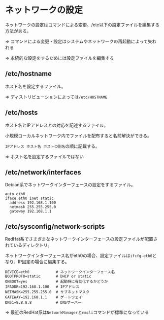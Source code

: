 # ネットワークの設定

ネットワークの設定はコマンドによる変更、/etc以下の設定ファイルを編集する方法がある。

=> コマンドによる変更・設定はシステムやネットワークの再起動によって失われる

=> 永続的な設定をするためには設定ファイルを編集する

## /etc/hostname

ホスト名を設定するファイル。

=> ディストリビューションによっては`/etc/HOSTNAME`

## /etc/hosts

ホスト名とIPアドレスとの対応を記述するファイル。

小規模ローカルネットワーク内でファイルを配布すると名前解決ができる。

`IPアドレス ホスト名 ホストの別名`の順に記載する。

=> ホスト名を設定するファイルではない

## /etc/network/interfaces

Debian系でネットワークインターフェースの設定をするファイル。

```
auto eth0
iface eth0 inet static
  address 192.168.1.100
  netmask 255.255.255.0
  gateway 192.168.1.1
```

## /etc/sysconfig/network-scripts

RedHat系でさまざまなネットワークインターフェースの設定ファイルが配置されているディレクトリ。

ネットワークインターフェース名がeth0の場合、設定ファイルは`ifcfg-eth0`となり、IP固定の場合に編集する。

```
DEVICE=eth0            # ネットワークインターフェース名
BOOTPROTO=static       # DHCP or static
ONBOOT=yes             # 起動時に有効化するかどうか
IPADDR=192.168.1.100   # IPアドレス
NETMASK=255.255.255.0  # サブネットマスク
GATEWAY=192.168.1.1    # ゲートウェイ
DNS1=8.8.8.8           # DNSサーバー
```

=> 最近のRedHat系は`NetworkManager`と`nmcli`コマンドが標準になっている

